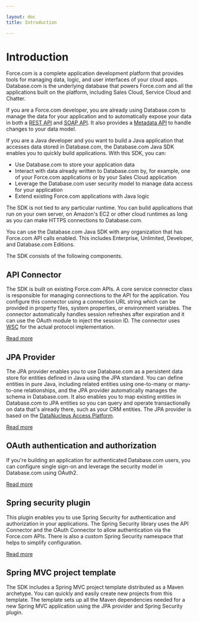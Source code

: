```yaml
---

layout: doc
title: Introduction

---
```

# Introduction

Force.com is a complete application development platform that provides tools for managing data, logic, and user interfaces of your cloud apps. Database.com is the underlying database that powers Force.com and all the applications built on the platform, including Sales Cloud, Service Cloud and Chatter.

If you are a Force.com developer, you are already using Database.com to manage the data for your application and to automatically expose your data in both a [REST API][1] and [SOAP API][2]. It also provides a [Metadata API][3] to handle changes to your data model.

[1]: http://developer.force.com/REST
[2]: http://www.salesforce.com/us/developer/docs/api/index.htm
[3]: http://www.salesforce.com/us/developer/docs/api_meta/index.htm

If you are a Java developer and you want to build a Java application that accesses data stored in Database.com, the Database.com Java SDK enables you to quickly build applications. With this SDK, you can:

* Use Database.com to store your application data
* Interact with data already written to Database.com by, for example, one of your Force.com applications or by your Sales Cloud application
* Leverage the Database.com user security model to manage data access for your application
* Extend existing Force.com applications with Java logic

The SDK is not tied to any particular runtime. You can build applications that run on your own server, on Amazon's EC2 or other cloud runtimes as long as you can make HTTPS connections to Database.com.

You can use the Database.com Java SDK with any organization that has Force.com API calls enabled. This includes Enterprise, Unlimited, Developer, and Database.com Editions.

The SDK consists of the following components.

## API Connector

The SDK is built on existing Force.com APIs. A core service connector class is responsible for managing connections to the API for the application. You configure this connector using a connection URL string which can be provided in property files, system properties, or environment variables. The connector automatically handles session refreshes after expiration and it can use the OAuth module to inject the session ID. The connector uses [WSC](http://code.google.com/p/sfdc-wsc) for the actual protocol implementation.

[Read more](connection-url)

## JPA Provider

The JPA provider enables you to use Database.com as a persistent data store for entities defined in Java using the JPA standard. You can define entities in pure Java, including related entities using one-to-many or many-to-one relationships, and the JPA provider automatically manages the schema in Database.com. It also enables you to map existing entities in Database.com to JPA entities so you can query and operate transactionally on data that's already there, such as your CRM entities. The JPA provider is based on the [DataNucleus Access Platform](http://www.datanucleus.org/products/accessplatform/index.html).

[Read more](jpa-provider)

## OAuth authentication and authorization

If you're building an application for authenticated Database.com users, you can configure single sign-on and leverage the security model in Database.com using OAuth2.

[Read more](force-security)

## Spring security plugin

This plugin enables you to use Spring Security for authentication and authorization in your applications. The Spring Security library uses the API Connector and the OAuth Connector to allow authentication via the Force.com APIs. There is also a custom Spring Security namespace that helps to simplify configuration.

[Read more](force-security)

## Spring MVC project template

The SDK includes a Spring MVC project template distributed as a Maven archetype. You can quickly and easily create new projects from this template. The template sets up all the Maven dependencies needed for a new Spring MVC application using the JPA provider and Spring Security plugin.
